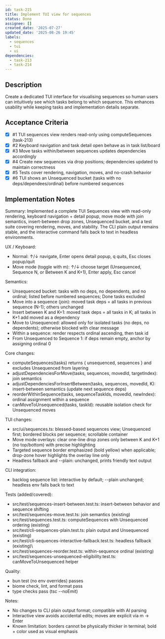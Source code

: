 ```yaml
---
id: task-215
title: Implement TUI view for sequences
status: Done
assignee: []
created_date: '2025-07-27'
updated_date: '2025-08-26 19:45'
labels:
  - sequences
  - tui
  - ui
dependencies:
  - task-213
  - task-214
---
```


## Description

Create a dedicated TUI interface for visualising sequences so human users can intuitively see which tasks belong to which sequence. This enhances usability while keeping tasks and implementation details separate.

## Acceptance Criteria
<!-- AC:BEGIN -->
- [x] #1 TUI sequences view renders read-only using computeSequences (task-213)
- [x] #2 Keyboard navigation and task detail open behave as in task list/board
- [x] #3 Move tasks within/between sequences updates dependencies accordingly
- [x] #4 Create new sequences via drop positions; dependencies updated to maintain correctness
- [x] #5 Tests cover rendering, navigation, moves, and no-crash behavior
- [x] #6 TUI shows an Unsequenced bucket (tasks with no deps/dependees/ordinal) before numbered sequences
<!-- AC:END -->


## Implementation Notes

Summary:
Implemented a complete TUI Sequences view with read-only rendering, keyboard navigation + detail popup, move mode with join semantics, insert-between drop zones, Unsequenced bucket, and a test suite covering rendering, moves, and stability. The CLI plain output remains stable, and the interactive command falls back to text in headless environments.

UX / Keyboard:
- Normal: ↑/↓ navigate, Enter opens detail popup, q quits, Esc closes popup/quit
- Move mode (toggle with m): ↑/↓ choose target (Unsequenced, Sequence N, or Between K and K+1), Enter apply, Esc cancel

Semantics:
- Unsequenced bucket: tasks with no deps, no dependents, and no ordinal; listed before numbered sequences; Done tasks excluded
- Move into a sequence (join): moved task deps = all tasks in previous sequence (N-1); others unchanged
- Insert between K and K+1: moved task deps = all tasks in K; all tasks in K+1 add moved as a dependency
- Move to Unsequenced: allowed only for isolated tasks (no deps, no dependents); otherwise blocked with clear message
- Within a sequence: render respects ordinal ascending, then task id
- From Unsequenced to Sequence 1: if deps remain empty, anchor by assigning ordinal 0

Core changes:
- computeSequences(tasks) returns { unsequenced, sequences } and excludes Unsequenced from layering
- adjustDependenciesForMove(tasks, sequences, movedId, targetIndex): join semantics
- adjustDependenciesForInsertBetween(tasks, sequences, movedId, K): insert-between semantics (update next sequence deps)
- reorderWithinSequence(tasks, sequenceTaskIds, movedId, newIndex): ordinal assignment within a sequence
- canMoveToUnsequenced(tasks, taskId): reusable isolation check for Unsequenced moves

TUI changes:
- src/ui/sequences.ts: blessed-based sequences view; Unsequenced first; bordered blocks per sequence; scrollable container
- Move mode overlays: clear one-line drop zones only between K and K+1 (no top/bottom) with precise highlighting
- Targeted sequence border emphasized (bold yellow) when applicable; drop-zone hover highlights the overlay line only
- Headless fallback and --plain: unchanged, prints friendly text output

CLI integration:
- backlog sequence list: interactive by default; --plain unchanged; headless env falls back to text

Tests (added/covered):
- src/test/sequences-insert-between.test.ts: insert-between behavior and sequence shifting
- src/test/sequences-move.test.ts: join semantics (existing)
- src/test/sequences.test.ts: computeSequences with Unsequenced ordering (existing)
- src/test/cli-sequences-plain.test.ts: plain output and Unsequenced (existing)
- src/test/cli-sequences-interactive-fallback.test.ts: headless fallback (existing)\
- src/test/sequences-reorder.test.ts: within-sequence ordinal (existing)
- src/test/sequences-unsequenced-eligibility.test.ts: canMoveToUnsequenced helper

Quality:
- bun test (no env overrides) passes
- biome check, lint, and format pass
- type checks pass (tsc --noEmit)

Notes:
- No changes to CLI plain output format; compatible with AI parsing
- Interactive view avoids accidental edits; moves are explicit via m → Enter
- Known limitation: borders cannot be physically thicker in terminal; bold + color used as visual emphasis
